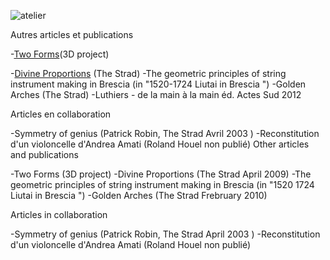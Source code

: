 ![atelier](https://lutherie.github.io/page12/files/stacks_image_33_1.png)

Autres articles et publications


-[Two Forms](https://lutherie.github.io/resources/TwoForms_Denis.pdf)(3D project)

-[Divine Proportions](https://lutherie.github.io/resources/DivineProportionsStrad.pdf) (The Strad)
-The geometric principles of string instrument making in Brescia (in "1520-1724 Liutai in Brescia ")
-Golden Arches (The Strad)
-Luthiers - de la main à la main éd. Actes Sud 2012

Articles en collaboration


-Symmetry of genius (Patrick Robin, The Strad Avril 2003 )
-Reconstitution d'un violoncelle d'Andrea Amati (Roland Houel non publié)
Other articles and publications


-Two Forms (3D project)
-Divine Proportions (The Strad April 2009)
-The geometric principles of string instrument making in Brescia (in "1520 1724 Liutai in Brescia ")
-Golden Arches (The Strad Frebruary 2010)

Articles in collaboration

-Symmetry of genius (Patrick Robin, The Strad April 2003 )
-Reconstitution d'un violoncelle d'Andrea Amati (Roland Houel non publié)


